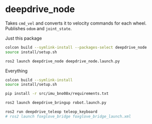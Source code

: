 # deepdrive_node

Takes `cmd_vel` and converts it to velocity commands for each wheel. Publishes `odom` and `joint_state`.

Just this package

```sh
colcon build --symlink-install --packages-select deepdrive_node
source install/setup.sh

ros2 launch deepdrive_node deepdrive_node.launch.py
```

Everything

```sh
colcon build --symlink-install
source install/setup.sh

pip install -r src/imu_bno08x/requirements.txt

ros2 launch deepdrive_bringup robot.launch.py

ros2 run deepdrive_teleop teleop_keyboard
# ros2 launch foxglove_bridge foxglove_bridge_launch.xml
```